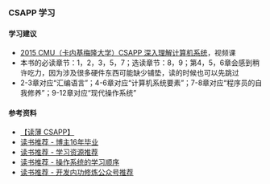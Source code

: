 ### CSAPP 学习

#### 学习建议
* [2015 CMU（卡内基梅隆大学）CSAPP 深入理解计算机系统](https://www.bilibili.com/video/BV1iW411d7hd)，视频课
* 本书的必读章节：1，2，3，5，7；选读章节：8，9；第4，5，6章会感到稍许吃力，因为涉及很多硬件东西可能缺少铺垫，读的时候也可以先跳过
* 2-3章对应“汇编语言”；4-6章对应“计算机系统要素”；7-8章对应“程序员的自我修养”；9-12章对应“现代操作系统”

#### 参考资料
* [【读薄 CSAPP】](https://wdxtub.com/csapp/thin-csapp-0/2016/04/16/)
* [读书推荐 - 博主16年毕业](https://zhenbianshu.github.io/book_list.html)
* [读书推荐 - 学习资源推荐](https://hanfeng.ink/books/)
* [读书推荐 - 操作系统的学习顺序](https://hanfeng.ink/post/os_compiler_map/)
* [读书推荐 - 开发内功修炼公众号推荐](https://mp.weixin.qq.com/s/OQyGEi0rvJRS0HJstaPWKQ)
